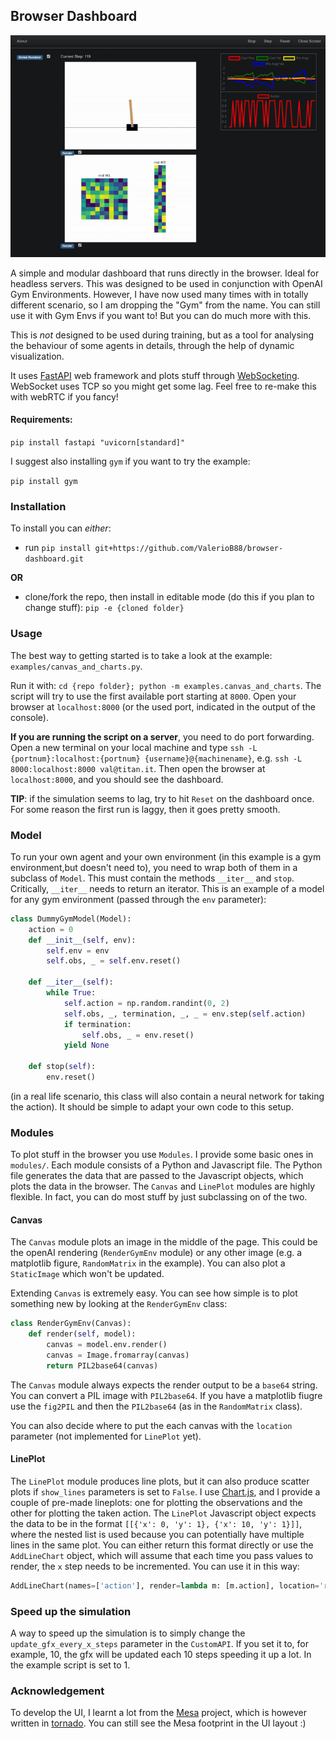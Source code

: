 ## Browser Dashboard
<img src="demo.gif">

A simple and modular dashboard that runs directly in the browser. Ideal for headless servers.
This was designed to be used in conjunction with OpenAI Gym Environments. However, I have now used many times with in totally different scenario, so I am dropping the "Gym" from the name. You can still use it with Gym Envs if you want to! But you can do much more with this.


This is _not_ designed to be used during training, but as a tool for analysing the behaviour of some agents in details, through the help of dynamic visualization.

It uses [FastAPI](https://fastapi.tiangolo.com/) web framework and plots stuff through [WebSocketing](https://en.wikipedia.org/wiki/WebSocket). WebSocket uses TCP so you might get some lag. Feel free to re-make this with webRTC if you fancy!

#### Requirements:
`pip install fastapi "uvicorn[standard]"`

I suggest also installing `gym` if you want to try the example:

`pip install gym`


### Installation
To install you can _either_:
- run `pip install git+https://github.com/ValerioB88/browser-dashboard.git`

**OR**
- clone/fork the repo, then install in editable mode (do this if you plan to change stuff): `pip -e {cloned folder}`  
 
### Usage 
The best way to getting started is to take a look at the example: `examples/canvas_and_charts.py`. 

Run it with:
`cd {repo folder}; python -m examples.canvas_and_charts`. The script will try to use the first available port starting at `8000`. Open your browser at `localhost:8000` (or the used port, indicated in the output of the console).

**If you are running the script on a server**, you need to do port forwarding. Open a new terminal on your local machine and type `ssh -L {portnum}:localhost:{portnum} {username}@{machinename}`, e.g. `ssh -L 8000:localhost:8000 val@titan.it`. Then open the browser at `localhost:8000`, and you should see the dashboard.

**TIP**: if the simulation seems to lag, try to hit `Reset` on the dashboard once. For some reason the first run is laggy, then it goes pretty smooth.

### Model
To run your own agent and your own environment (in this example is a gym environment,but doesn't need to), you need to wrap both of them in a subclass of `Model`. This must contain the methods `__iter__` and `stop`. Critically, `__iter__` needs to return an iterator. This is an example of a model for any gym environment (passed through the `env` parameter):

```python
class DummyGymModel(Model):
    action = 0
    def __init__(self, env):
        self.env = env
        self.obs, _ = self.env.reset()

    def __iter__(self):
        while True:
            self.action = np.random.randint(0, 2)
            self.obs, _, termination, _, _ = env.step(self.action)
            if termination:
                self.obs, _ = env.reset()
            yield None

    def stop(self):
        env.reset()
```
(in a real life scenario, this class will also contain a neural network for taking the action).
It should be simple to adapt your own code to this setup. 

### Modules 
To plot stuff in the browser you use `Modules`. I provide some basic ones in `modules/`.  Each module consists of a Python and Javascript file. The Python file generates the data that are passed to the Javascript objects, which plots the data in the browser. 
The `Canvas` and `LinePlot` modules are highly flexible. In fact, you can do most stuff by just subclassing on of the two. 

#### Canvas
The `Canvas` module plots an image in the middle of the page. This could be the openAI rendering (`RenderGymEnv` module) or any other image (e.g. a matplotlib figure, `RandomMatrix` in the example). You can also plot a `StaticImage` which won't be updated. 

Extending `Canvas` is extremely easy. You can see how simple is to plot something new by looking at the `RenderGymEnv` class: 

```python
class RenderGymEnv(Canvas):
    def render(self, model):
        canvas = model.env.render()
        canvas = Image.fromarray(canvas)
        return PIL2base64(canvas)
```


The `Canvas` module always expects the render output to be a `base64` string. You can convert a PIL image with `PIL2base64`. If you have a matplotlib fiugre use the `fig2PIL` and then the `PIL2base64` (as in the `RandomMatrix` class).

You can also decide where to put the each canvas with the `location` parameter (not implemented for `LinePlot` yet).

#### LinePlot
The `LinePlot` module produces line plots, but it can also produce scatter plots if `show_lines` parameters is set to `False`. I use [Chart.js](https://www.chartjs.org/), and I provide a couple of pre-made lineplots: one for plotting the observations and the other for plotting the taken action. The `LinePlot` Javascript object expects the data to be in the format `[[{'x': 0, 'y': 1}, {'x': 10, 'y': 1}]]`, where the nested list is used because you can potentially have multiple lines in the same plot. You can either return this format directly or use the `AddLineChart` object, which will assume that each time you pass values to render, the `x` step needs to be incremented. You can use it in this way:
```python
AddLineChart(names=['action'], render=lambda m: [m.action], location='right')
```

### Speed up the simulation
 A way to speed up the simulation is to simply change the `update_gfx_every_x_steps` parameter in the `CustomAPI`. If you set it to, for example, 10, the gfx will be updated each 10 steps speeding it up a lot. In the example script is set to 1. 

### Acknowledgement
To develop the UI, I learnt a lot from the [Mesa](https://mesa.readthedocs.io/en/latest/) project, which is however written in [tornado](https://www.tornadoweb.org/en/stable/). You can still see the Mesa footprint in the UI layout :)
